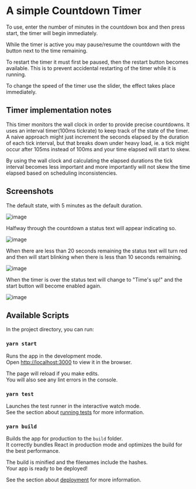 # A simple Countdown Timer

To use, enter the number of minutes in the countdown box and then press start, the timer will begin immediately. 

While the timer is active you may pause/resume the countdown with the button next to the time remaining.

To restart the timer it must first be paused, then the restart button becomes available. This is to prevent accidental restarting of the timer while it is running. 

To change the speed of the timer use the slider, the effect takes place immediately. 

## Timer implementation notes

This timer monitors the wall clock in order to provide precise countdowns. It uses an interval timer(100ms tickrate) to keep track of the state of the timer. A naive approach might just increment the seconds elapsed by the duration of each tick interval, but that breaks down under heavy load, ie. a tick might occur after 105ms instead of 100ms and your time elapsed will start to skew.

By using the wall clock and calculating the elapsed durations the tick interval becomes less important and more importantly will not skew the time elapsed based on scheduling inconsistencies.

## Screenshots

The default state, with 5 minutes as the default duration. 

![image](https://user-images.githubusercontent.com/1231534/73200275-11099b80-40fc-11ea-89fb-5a1a645ed669.png)

Halfway through the countdown a status text will appear indicating so. 

![image](https://user-images.githubusercontent.com/1231534/73200349-38606880-40fc-11ea-866d-5527ce0cb738.png)

When there are less than 20 seconds remaining the status text will turn red and then will start blinking when there is less than 10 seconds remaining. 

![image](https://user-images.githubusercontent.com/1231534/73200408-54fca080-40fc-11ea-9fc9-47d3349f44bc.png)

When the timer is over the status text will change to "Time's up!" and the start button will become enabled again.

![image](https://user-images.githubusercontent.com/1231534/73200443-680f7080-40fc-11ea-9d79-cb3f42caaaba.png)


## Available Scripts

In the project directory, you can run:

### `yarn start`

Runs the app in the development mode.<br />
Open [http://localhost:3000](http://localhost:3000) to view it in the browser.

The page will reload if you make edits.<br />
You will also see any lint errors in the console.

### `yarn test`

Launches the test runner in the interactive watch mode.<br />
See the section about [running tests](https://facebook.github.io/create-react-app/docs/running-tests) for more information.

### `yarn build`

Builds the app for production to the `build` folder.<br />
It correctly bundles React in production mode and optimizes the build for the best performance.

The build is minified and the filenames include the hashes.<br />
Your app is ready to be deployed!

See the section about [deployment](https://facebook.github.io/create-react-app/docs/deployment) for more information.
